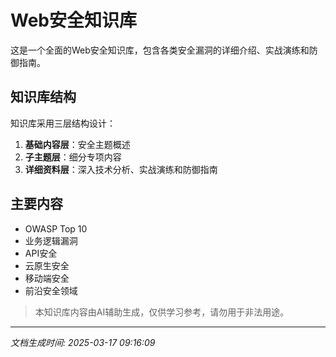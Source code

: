 
# Web安全知识库

这是一个全面的Web安全知识库，包含各类安全漏洞的详细介绍、实战演练和防御指南。

## 知识库结构

知识库采用三层结构设计：
1. **基础内容层**：安全主题概述
2. **子主题层**：细分专项内容
3. **详细资料层**：深入技术分析、实战演练和防御指南

## 主要内容

- OWASP Top 10
- 业务逻辑漏洞
- API安全
- 云原生安全
- 移动端安全
- 前沿安全领域

> 本知识库内容由AI辅助生成，仅供学习参考，请勿用于非法用途。

---

*文档生成时间: 2025-03-17 09:16:09*
